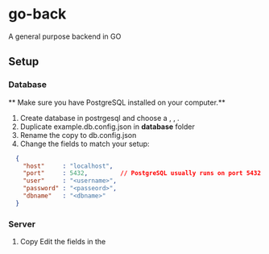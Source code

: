 # go-back
A general purpose backend in GO

## Setup

### Database
** Make sure you have PostgreSQL installed on your computer.**
1. Create database in postrgesql and choose a **<dbname>**, **<username>**, **<password>**.
2. Duplicate example.db.config.json in **database** folder
3. Rename the copy to db.config.json
4. Change the fields to match your setup:
  ```JSON
    {
      "host"     : "localhost",
      "port"     : 5432,         // PostgreSQL usually runs on port 5432
      "user"     : "<username>",
      "password" : "<passeord>",
      "dbname"   : "<dbname>"
    }
  ```
 
### Server
1. Copy 
Edit the fields in the
